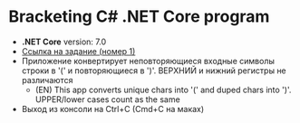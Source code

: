 # Bracketing C# .NET Core program

* **.NET Core** version: 7.0
* [Ссылка на задание (номер 1)](https://docs.google.com/document/d/1yNA5D-91WfO2YpyINHrMxn_pSyKUM_GKQ6ZLsQ7YeAY)
* Приложение конвертирует неповторяющиеся входные символы строки в '(' и повторяющиеся в ')'. ВЕРХНИЙ и нижний регистры не различаются
  * (EN) This app converts unique chars into '(' and duped chars into ')'. UPPER/lower cases count as the same
* Выход из консоли на Ctrl+C (Cmd+C на маках)
